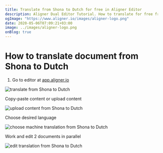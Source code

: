```yaml
---
title: Translate from Shona to Dutch for free in Aligner Editor
description: Aligner Dual Editor Tutorial. How to translate for free from Shona to Dutch. Aligner is multilingual document management platform. 
ogImage: "https://www.aligner.io/images/aligner-logo.png"
date: 2020-05-06T07:09:21+03:00
image: ../images/aligner-logo.png
onBlog: true
---
```


# How to translate document from Shona to Dutch

1. Go to editor at [app.aligner.io](https://app.aligner.io "Aligner App web page")

![translate from Shona to Dutch](../aligner-blank-editor.png "translate from Shona to Dutch")

Copy-paste content or upload content

![upload content from Shona to Dutch](../aligner-uploaded-document.png "upload content from Shona to Dutch")

Choose desired language

![choose machine translation from Shona to Dutch](../aligner-language-dropdown.png "choose machine translation from Shona to Dutch")

Work and edit 2 documents in parallel

![edit translation from Shona to Dutch](../aligner-double-sitded-editor.png "edit translation from Shona to Dutch")

